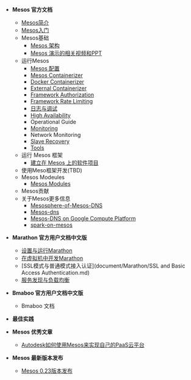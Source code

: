 * **Mesos 官方文档**
    * [Mesos简介](Mesos-Introduction.md)
    * [Mesos入门](primer/Mesos-of-Getting-Started.md)
    * Mesos基础
       * [Mesos 架构](OverView/Mesos-Architecture.md)
       * [Mesos 演示的相关视频和PPT](http://mesos.apache.org/documentation/latest/presentations/)
    * 运行Mesos
       * [Mesos 配置](document/runing-Mesos/Configuration.md)
       * [Mesos Containerizer](document/runing-Mesos/Mesos-Containerizer.md)
       * [Docker Containerizer](document/runing-Mesos/Docker-Containerizer.md)
       * [External Containerizer](document/runing-Mesos/External-Containerizer.md)
       * [Framework Authorization](document/runing-Mesos/Framework-Authorization.md)
       * [Framework Rate Limiting](document/runing-Mesos/Framework-Rate-Limiting.md)
       * [日志与调试](document/runing-Mesos/Mesos-of-Debug-and-Log.md)
       * [High Availability](document/runing-Mesos/Mesos-High-Availability-Mode.md)
       * Operational Guide
       * [Monitoring](document/runing-Mesos/Mesos-Observability-Metrics.md)
       * Network Monitoring
       * [Slave Recovery](document/runing-Mesos/Slave-Recovery.md)
       * [Tools](document/runing-Mesos/Tools.md)
    * 运行 Mesos 框架
       * [建立在 Mesos 上的软件项目](document/Running-mesos-Frameworks/Software-projects-built-on-Mesos.md)
    * 使用Meso框架开发(TBD)
    * Mesos Modeules
       * [Mesos Modules](document/Mesos-Modeules/Mesos-Modules.md)
    * Mesos贡献
    * 关于Mesos更多信息
	    * [Mesosphere-of-Mesos-DNS](OverView/Mesosphere-of-Mesos-DNS.md)
	    * [Mesos-dns](OverView/mesos-dns.md)
	    * [Mesos-DNS on Google Compute Platform](OverView/Mesos-DNS-on-Google-Compute-Platform.md)
	    * [spark-on-mesos](OverView/spark-on-mesos.md)

* **Marathon 官方用户文档中文版**
    * [设置与运行Marathon](document/Marathon/Marathon.md)
    * [在虚拟机中开发Marathon](document/Marathon/developing-vm.md)
    * [SSL模式与普通模式接入认证](document/Marathon/SSL and Basic Access Authentication.md)
    * [服务发现与负载均衡](document/Marathon/Service-Discovery.md)
* **Bmaboo 官方用户文档中文版**
    * Bmaboo 文档
* **最佳实践**
* **Mesos 优秀文章**
    * [Autodesk如何使用Mesos来实现自己的PaaS云平台](Excellent-article/putting-mesos-through-its_paces.md)
* **Mesos 最新版本发布**
    * [Mesos 0.23版本发布](Release/mesos-023-released.md)
